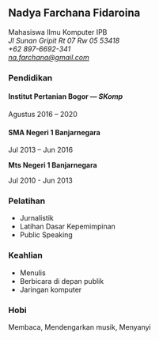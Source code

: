 ## **Nadya Farchana Fidaroina**

Mahasiswa Ilmu Komputer IPB\
*Jl Sunan Gripit Rt 07 Rw 05 53418\
+62 897-6692-341\
na.farchana@gmail.com*
### **Pendidikan**
#### **Institut Pertanian Bogor — *SKomp***
Agustus 2016 – 2020
#### **SMA Negeri 1 Banjarnegara**
Jul 2013 – Jun 2016

**Mts Negeri 1 Banjarnegara**

Jul 2010 - Jun 2013
### **Pelatihan**

   - Jurnalistik
   - Latihan Dasar Kepemimpinan
   - Public Speaking

### **Keahlian**

   - Menulis
   - Berbicara di depan publik
   - Jaringan komputer

### **Hobi**

Membaca, Mendengarkan musik, Menyanyi

